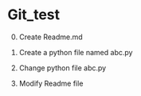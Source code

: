 # Git_test

0. Create Readme.md

1. Create a python file named abc.py

2. Change python file abc.py

3. Modify Readme file
